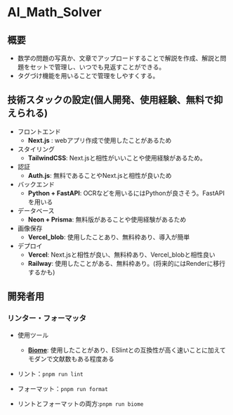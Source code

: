 # AI_Math_Solver

## 概要

- 数学の問題の写真か、文章でアップロードすることで解説を作成、解説と問題をセットで管理し、いつでも見返すことができる。
- タグづけ機能を用いることで管理をしやすくする。

## 技術スタックの設定(個人開発、使用経験、無料で抑えられる)

- フロントエンド
  - **Next.js** : webアプリ作成で使用したことがあるため
- スタイリング
  - **TailwindCSS**: Next.jsと相性がいいことや使用経験があるため。
- 認証
  - **Auth.js**: 無料であることやNext.jsと相性が良いため
- バックエンド
  - **Python + FastAPI**: OCRなどを用いるにはPythonが良さそう。FastAPIを用いる
- データベース
  - **Neon + Prisma**: 無料版があることや使用経験があるため
- 画像保存
  - **Vercel_blob**: 使用したことあり、無料枠あり、導入が簡単
- デプロイ
  - **Vercel**: Next.jsと相性が良い、無料枠あり、Vercel_blobと相性良い
  - **Railway**: 使用したことがある、無料枠あり。(将来的にはRenderに移行するかも)

## 開発者用

### リンター・フォーマッタ

- 使用ツール
  - **[Biome](https://biomejs.dev/ja/)**: 使用したことがあり、ESlintとの互換性が高く速いことに加えてモダンで文献数もある程度ある

- リント：`pnpm run lint`
- フォーマット：`pnpm run format`
- リントとフォーマットの両方:`pnpm run biome`